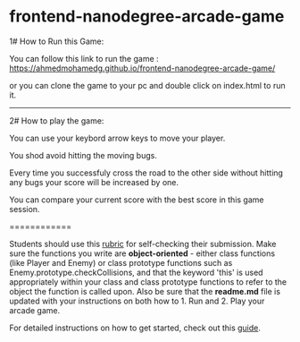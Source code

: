 frontend-nanodegree-arcade-game
===============================

1# How to Run this Game:

You can follow this link to run the game : https://ahmedmohamedg.github.io/frontend-nanodegree-arcade-game/

or you can clone the game to your pc and double click on index.html to run it.

---------------------------

2# How to play the game:

You can use your keybord arrow keys to move your player.

You shod avoid hitting the moving bugs.

Every time you successfuly cross the road to the other side without hitting any bugs your score will be increased 
by one.

You can compare your current score with the best score in this game session. 


============

Students should use this [rubric](https://review.udacity.com/#!/projects/2696458597/rubric) for self-checking their submission. Make sure the functions you write are **object-oriented** - either class functions (like Player and Enemy) or class prototype functions such as Enemy.prototype.checkCollisions, and that the keyword 'this' is used appropriately within your class and class prototype functions to refer to the object the function is called upon. Also be sure that the **readme.md** file is updated with your instructions on both how to 1. Run and 2. Play your arcade game.

For detailed instructions on how to get started, check out this [guide](https://docs.google.com/document/d/1v01aScPjSWCCWQLIpFqvg3-vXLH2e8_SZQKC8jNO0Dc/pub?embedded=true).
